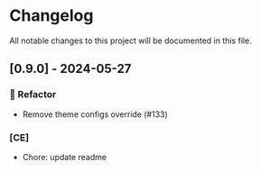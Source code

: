 # Changelog

All notable changes to this project will be documented in this file.

## [0.9.0] - 2024-05-27

### 🚜 Refactor

- Remove theme configs override (#133)

### [CE]

- Chore: update readme

<!-- generated by git-cliff -->
